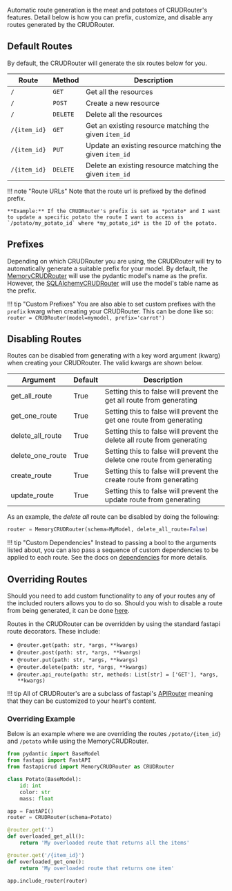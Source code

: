 Automatic route generation is the meat and potatoes of CRUDRouter's features.  Detail below is how you can prefix, customize,
and disable any routes generated by the CRUDRouter.

## Default Routes
By default, the CRUDRouter will generate the six routes below for you. 

| Route        | Method   | Description
| ------------ | -------- | ----
| `/`          | `GET`    | Get all the resources 
| `/`          | `POST`   | Create a new resource 
| `/`          | `DELETE` | Delete all the resources
| `/{item_id}` | `GET`    | Get an existing resource matching the given `item_id`
| `/{item_id}` | `PUT`    | Update an existing resource matching the given `item_id`
| `/{item_id}` | `DELETE` | Delete an existing resource matching the given `item_id`

!!! note "Route URLs"
    Note that the route url is prefixed by the defined prefix.

    **Example:** If the CRUDRouter's prefix is set as *potato* and I want to update a specific potato the route I want to access is
    `/potato/my_potato_id` where *my_potato_id* is the ID of the potato.

## Prefixes
Depending on which CRUDRouter you are using, the CRUDRouter will try to automatically generate a suitable prefix for your
model.  By default, the [MemoryCRUDRouter](backends/memory.md) will use the pydantic model's name as the prefix.  However,
the [SQLAlchemyCRUDRouter](backends/sqlalchemy.md) will use the model's table name as the prefix.

!!! tip "Custom Prefixes"
    You are also able to set custom prefixes with the `prefix` kwarg when creating your CRUDRouter. This can be done like so:
    `router = CRUDRouter(model=mymodel, prefix='carrot')`

## Disabling Routes
Routes can be disabled from generating with a key word argument (kwarg) when creating your CRUDRouter. The valid kwargs 
are shown below.

| Argument         | Default | Description 
| ---------------- | ------  | ---
| get_all_route    | True    | Setting this to false will prevent the get all route from generating
| get_one_route    | True    | Setting this to false will prevent the get one route from generating
| delete_all_route | True    | Setting this to false will prevent the delete all route from generating
| delete_one_route | True    | Setting this to false will prevent the delete one route from generating
| create_route     | True    | Setting this to false will prevent the create route from generating
| update_route     | True    | Setting this to false will prevent the update route from generating

As an example, the *delete all* route can be disabled by doing the following:
```python
router = MemoryCRUDRouter(schema=MyModel, delete_all_route=False)
```

!!! tip "Custom Dependencies"
    Instead to passing a bool to the arguments listed about, you can also pass a sequence of custom dependencies to be 
    applied to each route. See the docs on [dependencies](dependencies.md) for more details.


## Overriding Routes
Should you need to add custom functionality to any of your routes any of the included routers allows you to do so. 
Should you wish to disable a route from being generated, it can be done [here](../routing/#disabling-routes).

Routes in the CRUDRouter can be overridden by using the standard fastapi route decorators. These include:

 -  `@router.get(path: str, *args, **kwargs)`
 -  `@router.post(path: str, *args, **kwargs)`
 -  `@router.put(path: str, *args, **kwargs)`
 -  `@router.delete(path: str, *args, **kwargs)`
 -  `@router.api_route(path: str, methods: List[str] = ['GET'], *args, **kwargs)`

!!! tip
    All of CRUDRouter's are a subclass of fastapi's [APIRouter](https://fastapi.tiangolo.com/tutorial/bigger-applications/#apirouter)
    meaning that they can be customized to your heart's content.

### Overriding Example
Below is an example where we are overriding the routes `/potato/{item_id}` and `/potato` while using the MemoryCRUDRouter.

```python
from pydantic import BaseModel
from fastapi import FastAPI
from fastapicrud import MemoryCRUDRouter as CRUDRouter

class Potato(BaseModel):
    id: int
    color: str
    mass: float

app = FastAPI()
router = CRUDRouter(schema=Potato)

@router.get('')
def overloaded_get_all():
    return 'My overloaded route that returns all the items'

@router.get('/{item_id}')
def overloaded_get_one():
    return 'My overloaded route that returns one item'

app.include_router(router)
```
